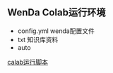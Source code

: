 ## WenDa Colab运行环境

- config.yml wenda配置文件
- txt 知识库资料
- auto

[calab运行脚本](https://colab.research.google.com/drive/1Wj2miycoqtPPX19Cp9h4Td1pGudttOOI?usp=sharing)
